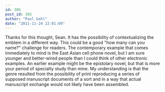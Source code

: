 ```yaml
---
id: 386
post_id: 365
author: "Paul Gehl"
date: "2011-11-24 22:01:09"
---
```

Thanks for this thought, Sean. It has the possibility of contextualizing the emblem in a different way. This could be a good "how many can you name?" challenge for readers. The contemporary example that comes immediately to mind is the East Asian cell phone novel, but I am sure younger and better-wired people than I could think of other electronic examples. An earlier example might be the epistolary novel, but that is more your period of specialty study than mine. My understanding is that the genre resulted from the possibility of print reproducing a series of supposed manuscript documents of a sort and in a way that actual manuscript exchange would not likely have been assembled.
